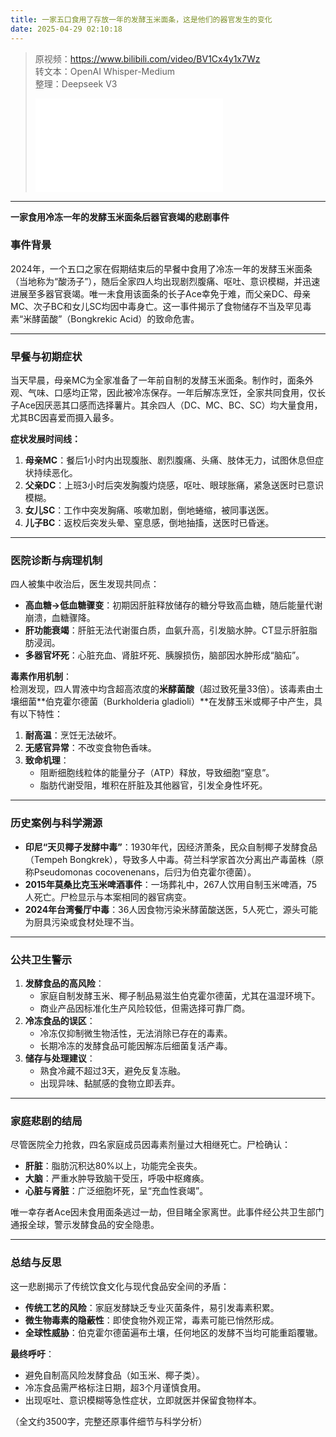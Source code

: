 ```yaml
---
title: 一家五口食用了存放一年的发酵玉米面条，这是他们的器官发生的变化
date: 2025-04-29 02:10:18
---
```


> 原视频：https://www.bilibili.com/video/BV1Cx4y1x7Wz<br>转文本：OpenAI Whisper-Medium<br>整理：Deepseek V3
>
> <iframe src="//player.bilibili.com/player.html?bvid=BV1Cx4y1x7Wz&autoplay=0" scrolling="no" border="0" frameborder="no" framespacing="0" allowfullscreen="true"></iframe>

---

**一家食用冷冻一年的发酵玉米面条后器官衰竭的悲剧事件**  

### **事件背景**  
2024年，一个五口之家在假期结束后的早餐中食用了冷冻一年的发酵玉米面条（当地称为“酸汤子”），随后全家四人均出现剧烈腹痛、呕吐、意识模糊，并迅速进展至多器官衰竭。唯一未食用该面条的长子Ace幸免于难，而父亲DC、母亲MC、次子BC和女儿SC均因中毒身亡。这一事件揭示了食物储存不当及罕见毒素“米酵菌酸”（Bongkrekic Acid）的致命危害。  

---  

### **早餐与初期症状**  
当天早晨，母亲MC为全家准备了一年前自制的发酵玉米面条。制作时，面条外观、气味、口感均正常，因此被冷冻保存。一年后解冻烹饪，全家共同食用，仅长子Ace因厌恶其口感而选择薯片。其余四人（DC、MC、BC、SC）均大量食用，尤其BC因喜爱而摄入最多。  

**症状发展时间线：**  
1. **母亲MC**：餐后1小时内出现腹胀、剧烈腹痛、头痛、肢体无力，试图休息但症状持续恶化。  
2. **父亲DC**：上班3小时后突发胸腹灼烧感，呕吐、眼球胀痛，紧急送医时已意识模糊。  
3. **女儿SC**：工作中突发胸痛、咳嗽加剧，倒地蜷缩，被同事送医。  
4. **儿子BC**：返校后突发头晕、窒息感，倒地抽搐，送医时已昏迷。  

---  

### **医院诊断与病理机制**  
四人被集中收治后，医生发现共同点：  
- **高血糖→低血糖骤变**：初期因肝脏释放储存的糖分导致高血糖，随后能量代谢崩溃，血糖骤降。  
- **肝功能衰竭**：肝脏无法代谢蛋白质，血氨升高，引发脑水肿。CT显示肝脏脂肪浸润。  
- **多器官坏死**：心脏充血、肾脏坏死、胰腺损伤，脑部因水肿形成“脑疝”。  

**毒素作用机制**：  
检测发现，四人胃液中均含超高浓度的**米酵菌酸**（超过致死量33倍）。该毒素由土壤细菌**伯克霍尔德菌（Burkholderia gladioli）**在发酵玉米或椰子中产生，具有以下特性：  
1. **耐高温**：烹饪无法破坏。  
2. **无感官异常**：不改变食物色香味。  
3. **致命机理**：  
   - 阻断细胞线粒体的能量分子（ATP）释放，导致细胞“窒息”。  
   - 脂肪代谢受阻，堆积在肝脏及其他器官，引发全身性坏死。  

---  

### **历史案例与科学溯源**  
- **印尼“天贝椰子发酵中毒”**：1930年代，因经济萧条，民众自制椰子发酵食品（Tempeh Bongkrek），导致多人中毒。荷兰科学家首次分离出产毒菌株（原称Pseudomonas cocovenenans，后归为伯克霍尔德菌）。  
- **2015年莫桑比克玉米啤酒事件**：一场葬礼中，267人饮用自制玉米啤酒，75人死亡。尸检显示与本案相同的器官病变。  
- **2024年台湾餐厅中毒**：36人因食物污染米酵菌酸送医，5人死亡，源头可能为厨具污染或食材处理不当。  

---  

### **公共卫生警示**  
1. **发酵食品的高风险**：  
   - 家庭自制发酵玉米、椰子制品易滋生伯克霍尔德菌，尤其在温湿环境下。  
   - 商业产品因标准化生产风险较低，但需选择可靠厂商。  
2. **冷冻食品的误区**：  
   - 冷冻仅抑制微生物活性，无法消除已存在的毒素。  
   - 长期冷冻的发酵食品可能因解冻后细菌复活产毒。  
3. **储存与处理建议**：  
   - 熟食冷藏不超过3天，避免反复冻融。  
   - 出现异味、黏腻感的食物立即丢弃。  

---  

### **家庭悲剧的结局**  
尽管医院全力抢救，四名家庭成员因毒素剂量过大相继死亡。尸检确认：  
- **肝脏**：脂肪沉积达80%以上，功能完全丧失。  
- **大脑**：严重水肿导致脑干受压，呼吸中枢瘫痪。  
- **心脏与肾脏**：广泛细胞坏死，呈“充血性衰竭”。  

唯一幸存者Ace因未食用面条逃过一劫，但目睹全家离世。此事件经公共卫生部门通报全球，警示发酵食品的安全隐患。  

---  

### **总结与反思**  
这一悲剧揭示了传统饮食文化与现代食品安全间的矛盾：  
- **传统工艺的风险**：家庭发酵缺乏专业灭菌条件，易引发毒素积累。  
- **微生物毒素的隐蔽性**：即使食物外观正常，毒素可能已悄然形成。  
- **全球性威胁**：伯克霍尔德菌遍布土壤，任何地区的发酵不当均可能重蹈覆辙。  

**最终呼吁**：  
- 避免自制高风险发酵食品（如玉米、椰子类）。  
- 冷冻食品需严格标注日期，超3个月谨慎食用。  
- 出现呕吐、意识模糊等急性症状，立即就医并保留食物样本。  

（全文约3500字，完整还原事件细节与科学分析）